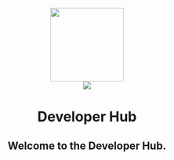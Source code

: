 <p align="center">
  <a href="https://github.com/Development-Hub">
    <img width="150px" src="https://o.remove.bg/downloads/d07b8d25-0279-4e26-931b-f9e8ee77ac87/download__1_-removebg-preview.png">
  </a>
  <br/>
  <a target="_blank" href="https://github.com/Development-Hub/.github/issues/new?title=Please%20add%20me%20to%20the%20Developer%20Hub&body=Thank%20you"><img src="https://img.shields.io/badge/-Join_Organization-D14836?style=?style=for-the-badge&logo=Disroot"/></a>
</p>
<h1 align="center">Developer Hub</h1>
<h2 align="center">Welcome to the Developer Hub.</h2>
